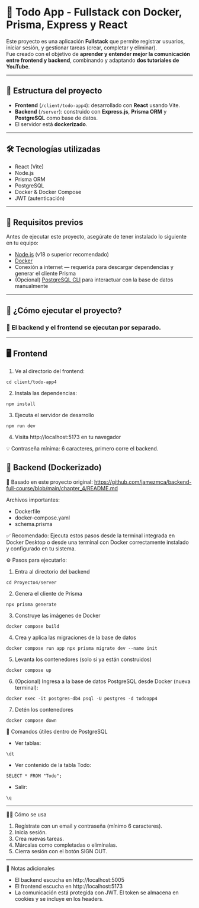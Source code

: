 # 📝 Todo App - Fullstack con Docker, Prisma, Express y React

Este proyecto es una aplicación **Fullstack** que permite registrar usuarios, iniciar sesión, y gestionar tareas (crear, completar y eliminar).  <br>
Fue creado con el objetivo de **aprender y entender mejor la comunicación entre frontend y backend**, combinando y adaptando **dos tutoriales de YouTube**.

---

## 🧩 Estructura del proyecto

- **Frontend** (`/client/todo-app4`): desarrollado con **React** usando Vite.
- **Backend** (`/server`): construido con **Express.js**, **Prisma ORM** y **PostgreSQL** como base de datos.  
- El servidor está **dockerizado**.

---

## 🛠 Tecnologías utilizadas

- React (Vite)
- Node.js
- Prisma ORM
- PostgreSQL
- Docker & Docker Compose
- JWT (autenticación)

---

## 🧰 Requisitos previos

Antes de ejecutar este proyecto, asegúrate de tener instalado lo siguiente en tu equipo:

- [Node.js](https://nodejs.org/) (v18 o superior recomendado)
- [Docker](https://www.docker.com/products/docker-desktop/)
- Conexión a internet — requerida para descargar dependencias y generar el cliente Prisma
- (Opcional) [PostgreSQL CLI](https://www.postgresql.org/download/) para interactuar con la base de datos manualmente

---

## 🚀 ¿Cómo ejecutar el proyecto?

### 🔁 El backend y el frontend se ejecutan por separado.

---

## 🖥️ Frontend

1. Ve al directorio del frontend:
```
cd client/todo-app4
```

2. Instala las dependencias:
```
npm install
```

3. Ejecuta el servidor de desarrollo 
```
npm run dev
```

4. Visita http://localhost:5173 en tu navegador

💡 Contraseña mínima: 6 caracteres, primero corre el backend.

## 🐳 Backend (Dockerizado)

🔗 Basado en este proyecto original:
https://github.com/jamezmca/backend-full-course/blob/main/chapter_4/README.md

Archivos importantes:
- Dockerfile
- docker-compose.yaml
- schema.prisma

✅ Recomendado: Ejecuta estos pasos desde la terminal integrada en Docker Desktop o desde una terminal con Docker correctamente instalado y configurado en tu sistema.

⚙️ Pasos para ejecutarlo:

1. Entra al directorio del backend
```
cd Proyecto4/server
```

2. Genera el cliente de Prisma
```
npx prisma generate
```

3. Construye las imágenes de Docker
```
docker compose build
```

4. Crea y aplica las migraciones de la base de datos
```
docker compose run app npx prisma migrate dev --name init
```

5. Levanta los contenedores (solo si ya están construidos)
```
docker compose up
```

6. (Opcional)  Ingresa a la base de datos PostgreSQL desde Docker (nueva terminal):
```
docker exec -it postgres-db4 psql -U postgres -d todoapp4
```

7. Detén los contenedores
```
docker compose down
```

🧪 Comandos útiles dentro de PostgreSQL

- Ver tablas:
```
\dt
```

- Ver contenido de la tabla Todo:
```
SELECT * FROM "Todo";
```

- Salir:
```
\q
```

---

🧑‍💻 Cómo se usa

1. Regístrate con un email y contraseña (mínimo 6 caracteres).
2. Inicia sesión.
3. Crea nuevas tareas.
4. Márcalas como completadas o elimínalas.
5. Cierra sesión con el botón SIGN OUT.

---

📌 Notas adicionales
- El backend escucha en http://localhost:5005
- El frontend escucha en http://localhost:5173
- La comunicación está protegida con JWT. El token se almacena en cookies y se incluye en los headers.

